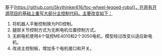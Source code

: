 基于[https://github.com/Skythinker616/foc-wheel-legged-robot]，在原有开源项目的基础上重写大部分主控制代码。主要改变如下：

1. 将机器人平衡控制换为PID控制。
2. 腿部关节控制方式为无刷电机位置控制方式。
3. 无刷电机使用4个瓴控ME4010和2个3050电机，模型经过改变以适应新电机。
4. 改进主控制板，增加多个电机接口和开关。
